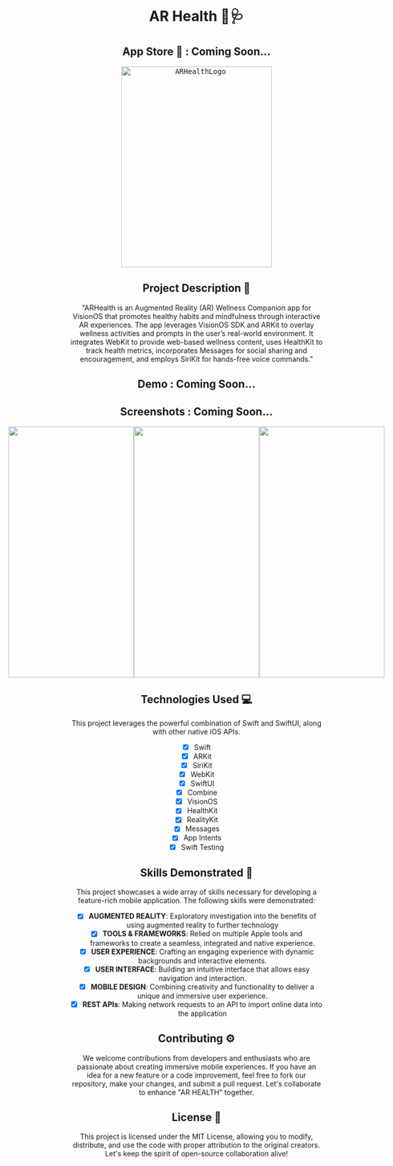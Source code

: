 <div align="center">

# AR Health 🥽🩺

## App Store  : Coming Soon...

<kbd>
    <img src="https://github.com/user-attachments/files/17628984/ARHealthLogo.pdf" alt="ARHealthLogo" width="300" height="400">
</kbd>

## Project Description 🎨

"ARHealth is an Augmented Reality (AR) Wellness Companion app for VisionOS that promotes healthy habits and mindfulness through interactive AR experiences. The app leverages VisionOS SDK and ARKit to overlay wellness activities and prompts in the user’s real-world environment. It integrates WebKit to provide web-based wellness content, uses HealthKit to track health metrics, incorporates Messages for social sharing and encouragement, and employs SiriKit for hands-free voice commands."

## Demo : Coming Soon...

## Screenshots : Coming Soon...

<div style="display: flex; justify-content: center; align-items: center;">
    <kbd>
        <img src="" alt="" width="250" height="500">
    </kbd>
    <kbd>
        <img src="" alt="" width="250" height="500">
    </kbd>
    <kbd>
        <img src="" alt="" width="250" height="500">
    </kbd>
</div>

## Technologies Used 💻

This project leverages the powerful combination of Swift and SwiftUI, along with other native iOS APIs.

- [x] Swift
- [x] ARKit
- [x] SiriKit
- [x] WebKit
- [x] SwiftUI
- [x] Combine
- [x] VisionOS
- [x] HealthKit
- [x] RealityKit
- [x] Messages
- [x] App Intents
- [x] Swift Testing

## Skills Demonstrated 🥋

This project showcases a wide array of skills necessary for developing a feature-rich mobile application. The following skills were demonstrated:

- [x] **AUGMENTED REALITY**: Exploratory investigation into the benefits of using augmented reality to further technology
- [x] **TOOLS & FRAMEWORKS**: Relied on multiple Apple tools and frameworks to create a seamless, integrated and native experience.
- [x] **USER EXPERIENCE**: Crafting an engaging experience with dynamic backgrounds and interactive elements.
- [x] **USER INTERFACE**: Building an intuitive interface that allows easy navigation and interaction.
- [x] **MOBILE DESIGN**: Combining creativity and functionality to deliver a unique and immersive user experience.
- [x] **REST APIs**: Making network requests to an API to import online data into the application

## Contributing ⚙️

We welcome contributions from developers and enthusiasts who are passionate about creating immersive mobile experiences. If you have an idea for a new feature or a code improvement, feel free to fork our repository, make your changes, and submit a pull request. Let's collaborate to enhance "AR HEALTH" together.

## License 🪪

This project is licensed under the MIT License, allowing you to modify, distribute, and use the code with proper attribution to the original creators. Let's keep the spirit of open-source collaboration alive!

</div>
